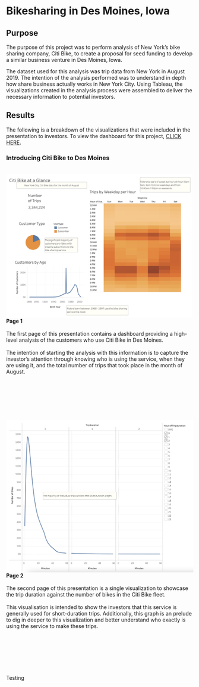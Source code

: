 # Bikesharing in Des Moines, Iowa

## Purpose

The purpose of this project was to perform analysis of New York’s bike sharing company, Citi Bike, to create a proposal for seed funding to develop a similar business venture in Des Moines, Iowa. 

The dataset used for this analysis was trip data from New York in August 2019. The intention of the analysis performed was to understand in depth how share business actually works in New York City. Using Tableau, the visualizations created in the analysis process were assembled to deliver the necessary information to potential investors. 

## Results

The following is a breakdown of the visualizations that were included in the presentation to investors. To view the dashboard for this project, <a href="https://public.tableau.com/profile/holly.ouellette#!/vizhome/Citi_Bike_Des_Moines/NYCStory">CLICK HERE</a>.
 
### Introducing Citi Bike to Des Moines
<br>
<img align="right" src="https://github.com/hollyouellette/bikesharing/blob/main/analysis/slide_1.png" width=750>

<br><br>

**Page 1**
<br><br>
The first page of this presentation contains a dashboard providing a high-level analysis of the customers who use Citi Bike in Des Moines. 
<br><br>
The intention of starting the analysis with this information is to capture the investor’s attention through knowing who is using the service, when they are using it, and the total number of trips that took place in the month of August. 

<br><br><br>
--------------------------------------------------------

<img align="right" src="https://github.com/hollyouellette/bikesharing/blob/main/analysis/slide_2.png" width=750>

<br><br>

**Page 2**
<br><br>
The second page of this presentation is a single visualization to showcase the trip duration against the number of bikes in the Citi Bike fleet.
<br><br>
This visualisation is intended to show the investors that this service is generally used for short-duration trips. Additionally, this graph is an prelude to dig in deeper to this visualization and better understand who exactly is using the service to make these trips.  

<br><br><br>
--------------------------------------------------------

Testing
